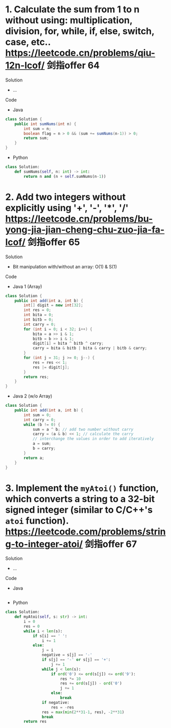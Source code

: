 # 1. Calculate the sum from 1 to n without using: multiplication, division, for, while, if, else, switch, case, etc.. https://leetcode.cn/problems/qiu-12n-lcof/ 剑指offer 64

Solution

- ...

Code

- Java

```java
class Solution {
    public int sumNums(int n) {
        int sum = n;
        boolean flag = n > 0 && (sum += sumNums(n-1)) > 0;
        return sum;
    }
}
```

- Python

```python
class Solution:
    def sumNums(self, n: int) -> int:
        return n and (n + self.sumNums(n-1))
```

# 2. Add two integers without explicitly using '+', '-', '*', '/' https://leetcode.cn/problems/bu-yong-jia-jian-cheng-chu-zuo-jia-fa-lcof/ 剑指offer 65

Solution

- Bit manipulation with/without an array: O(1) & S(1)

Code

- Java 1 (Array)

```java
class Solution {
    public int add(int a, int b) {
        int[] digit = new int[32];
        int res = 0;
        int bita = 0;
        int bitb = 0;
        int carry = 0;
        for (int i = 0; i < 32; i++) {
            bita = a >> i & 1;
            bitb = b >> i & 1;
            digit[i] = bita ^ bitb ^ carry;
            carry = bita & bitb | bita & carry | bitb & carry;
        }
        for (int j = 31; j >= 0; j--) {
            res = res << 1;
            res |= digit[j];
        }
        return res;
    }
}
```

- Java 2 (w/o Array)

```java
class Solution {
    public int add(int a, int b) {
        int sum = 0;
        int carry = 0;
        while (b != 0) {
            sum = a ^ b; // add two number without carry
            carry = (a & b) << 1; // calculate the carry
            // interchange the values in order to add iteratively
            a = sum; 
            b = carry;
        }
        return a;
    }
}
```

# 3. Implement the `myAtoi()` function, which converts a string to a 32-bit signed integer (similar to C/C++'s `atoi` function). https://leetcode.com/problems/string-to-integer-atoi/ 剑指offer 67

Solution

- ...

Code

- Java

```java

```

- Python

```python
class Solution:
    def myAtoi(self, s: str) -> int:
        i = 0
        res = 0
        while i < len(s):
            if s[i] == ' ':
                i += 1
            else:
                j = i
                negative = s[j] == '-'
                if s[j] == '-' or s[j] == '+':
                    j += 1
                while j < len(s):
                    if ord('0') <= ord(s[j]) <= ord('9'):
                        res *= 10
                        res += ord(s[j]) - ord('0')
                        j += 1
                    else:
                        break
                if negative:
                    res = -res
                res = max(min(2**31-1, res), -2**31)
                break
        return res
```